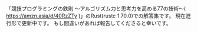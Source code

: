 「競技プログラミングの鉄則 〜アルゴリズム力と思考力を高める77の技術〜( https://amzn.asia/d/40RzZTy )」のRust(rustc 1.70.0)での解答集です。
現在進行形で更新中です。
もし間違いがあれば報告してくださると幸いです。
